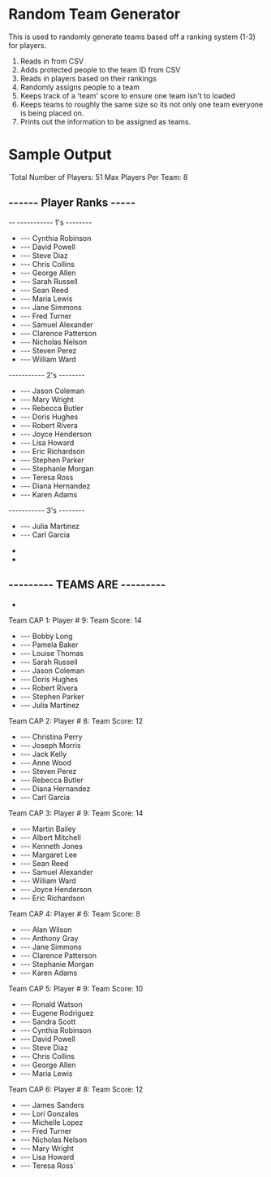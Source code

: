 # Random Team Generator
This is used to randomly generate teams based off a ranking system (1-3) for players.

1) Reads in from CSV
2) Adds protected people to the team ID from CSV 
3) Reads in players based on their rankings 
4) Randomly assigns people to a team
5) Keeps track of a 'team' score to ensure one team isn't to loaded
6) Keeps teams to roughly the same size so its not only one team everyone is being placed on.
7) Prints out the information to be assigned as teams. 

# Sample Output 
`Total Number of Players: 51
Max Players Per Team: 8

------ Player Ranks -----
--
--
----------- 1's --------
+ --- Cynthia Robinson
+ --- David Powell
+ --- Steve Diaz
+ --- Chris Collins
+ --- George Allen
+ --- Sarah Russell
+ --- Sean Reed
+ --- Maria Lewis
+ --- Jane Simmons
+ --- Fred Turner
+ --- Samuel Alexander
+ --- Clarence Patterson
+ --- Nicholas Nelson
+ --- Steven Perez
+ --- William Ward


----------- 2's --------
+ --- Jason Coleman
+ --- Mary Wright
+ --- Rebecca Butler
+ --- Doris Hughes
+ --- Robert Rivera
+ --- Joyce Henderson
+ --- Lisa Howard
+ --- Eric Richardson
+ --- Stephen Parker
+ --- Stephanie Morgan
+ --- Teresa Ross
+ --- Diana Hernandez
+ --- Karen Adams


----------- 3's --------
+ --- Julia Martinez
+ --- Carl Garcia


-
-
--------- TEAMS ARE ---------
-
-


Team CAP 1: Player # 9: Team Score: 14
+ --- Bobby Long
+ --- Pamela Baker
+ --- Louise Thomas
+ --- Sarah Russell
+ --- Jason Coleman
+ --- Doris Hughes
+ --- Robert Rivera
+ --- Stephen Parker
+ --- Julia Martinez


Team CAP 2: Player # 8: Team Score: 12
+ --- Christina Perry
+ --- Joseph Morris
+ --- Jack Kelly
+ --- Anne Wood
+ --- Steven Perez
+ --- Rebecca Butler
+ --- Diana Hernandez
+ --- Carl Garcia


Team CAP 3: Player # 9: Team Score: 14
+ --- Martin Bailey
+ --- Albert Mitchell
+ --- Kenneth Jones
+ --- Margaret Lee
+ --- Sean Reed
+ --- Samuel Alexander
+ --- William Ward
+ --- Joyce Henderson
+ --- Eric Richardson


Team CAP 4: Player # 6: Team Score: 8
+ --- Alan Wilson
+ --- Anthony Gray
+ --- Jane Simmons
+ --- Clarence Patterson
+ --- Stephanie Morgan
+ --- Karen Adams


Team CAP 5: Player # 9: Team Score: 10
+ --- Ronald Watson
+ --- Eugene Rodriguez
+ --- Sandra Scott
+ --- Cynthia Robinson
+ --- David Powell
+ --- Steve Diaz
+ --- Chris Collins
+ --- George Allen
+ --- Maria Lewis


Team CAP 6: Player # 8: Team Score: 12
+ --- James Sanders
+ --- Lori Gonzales
+ --- Michelle Lopez
+ --- Fred Turner
+ --- Nicholas Nelson
+ --- Mary Wright
+ --- Lisa Howard
+ --- Teresa Ross`
